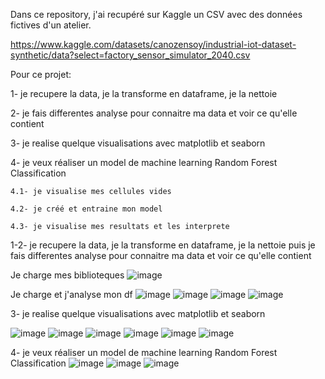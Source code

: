 Dans ce repository, j'ai recupéré sur Kaggle un CSV avec des données fictives d'un atelier.

https://www.kaggle.com/datasets/canozensoy/industrial-iot-dataset-synthetic/data?select=factory_sensor_simulator_2040.csv

Pour ce projet:

1- je recupere la data, je la transforme en dataframe, je la nettoie

2- je fais differentes analyse pour connaitre ma data et voir ce qu'elle contient

3- je realise quelque visualisations avec matplotlib et seaborn

4- je veux réaliser un model de machine learning Random Forest Classification

    4.1- je visualise mes cellules vides
    
    4.2- je créé et entraine mon model
    
    4.3- je visualise mes resultats et les interprete

1-2- je recupere la data, je la transforme en dataframe, je la nettoie puis je fais differentes analyse pour connaitre ma data et voir ce qu'elle contient

Je charge mes biblioteques
![image](https://github.com/user-attachments/assets/647a6b48-d719-4480-b4fd-b4f6b9768f84)

Je charge et j'analyse mon df
![image](https://github.com/user-attachments/assets/6728d921-ba3a-4035-b7ce-48b82a91efd1)
![image](https://github.com/user-attachments/assets/4555102e-9a44-402e-88be-4e1844e75780)
![image](https://github.com/user-attachments/assets/3c78cb94-f58f-481f-8df4-8923162a7fd6)
![image](https://github.com/user-attachments/assets/926ae2e3-b63d-4781-a265-2f22a92d16d7)

3- je realise quelque visualisations avec matplotlib et seaborn

![image](https://github.com/user-attachments/assets/ec3d6c08-5a1d-4e73-8436-a2c9e4fc5d9e)
![image](https://github.com/user-attachments/assets/efe4bf70-bcbc-416a-98c4-e666204fe502)
![image](https://github.com/user-attachments/assets/e1aac258-83e3-4ed0-9db6-0d46ff7a5569)
![image](https://github.com/user-attachments/assets/03690a91-79c1-43e6-a9e6-1d9350e7b408)
![image](https://github.com/user-attachments/assets/d328c913-b709-407d-baa6-bc54f7ddaa51)
![image](https://github.com/user-attachments/assets/e2689649-48a2-4ea6-9b16-bbd5946eb061)

4- je veux réaliser un model de machine learning Random Forest Classification
![image](https://github.com/user-attachments/assets/68268281-c44f-4226-9d4f-0d25cedb79ce)
![image](https://github.com/user-attachments/assets/8e5c9545-1746-4899-8146-0bbb5b707ab6)
![image](https://github.com/user-attachments/assets/3e4d319d-3f90-45e2-a324-68823d144f70)





    
